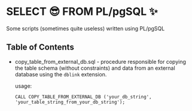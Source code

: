 # SELECT :sunglasses: FROM PL/pgSQL     :sparkles:

Some scripts (sometimes quite useless) written using PL/pgSQL

## Table of Contents

* copy_table_from_external_db.sql - procedure responsible for copying the table schema (without constraints) and data from an external database using the `dblink` extension.

    usage:
    ```
    CALL COPY_TABLE_FROM_EXTERNAL_DB ('your_db_string', 'your_table_string_from_your_db_string'); 
    ```

